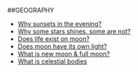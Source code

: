 ##GEOGRAPHY

* [Why sunsets in the evening?](https://www.google.com/search?q=why+sun+disappear+at+night&oq=why+sun+disapp&gs_lcrp=EgZjaHJvbWUqBwgAEAAYgAQyBwgAEAAYgAQyBggBEEUYOTIICAIQABgWGB4yCAgDEAAYFhgeMggIBBAAGBYYHjIICAUQABgWGB4yCAgGEAAYFhgeMggIBxAAGBYYHjINCAgQABiGAxiABBiKBTINCAkQABiGAxiABBiKBTIHCAoQIRiPAjIHCAsQIRiPAjIHCAwQIRiPAtIBCDk2MDNqMGo5qAIAsAIA&client=ms-android-xiaomi-rvo2b&sourceid=chrome-mobile&ie=UTF-8)
* [Why some stars shines, some are not?](https://www.google.com/search?q=why+some+stars+are+brighter+than+others&oq=why+some+star&gs_lcrp=EgZjaHJvbWUqBwgBEAAYgAQyBggAEEUYOTIHCAEQABiABDIHCAIQABiABDIHCAMQABiABDIHCAQQABiABDIHCAUQABiABDIHCAYQABiABDIHCAcQABiABDIHCAgQABiABDIHCAkQABiABDINCAoQABiGAxiABBiKBTINCAsQABiGAxiABBiKBTINCAwQABiGAxiABBiKBTIHCA0QIRiPAjIHCA4QIRiPAtIBCDM3NTFqMGo5qAIAsAIA&client=ms-android-xiaomi-rvo2b&sourceid=chrome-mobile&ie=UTF-8)
* [Does life exist on moon?](https://www.google.com/search?q=does+life+exist+on+moon&client=ms-android-xiaomi-rvo2b&sca_esv=595996923&ei=pDeYZf3ELp_vseMPpp6A-Ao&oq=does+life+exist+on+moon&gs_lp=EhNtb2JpbGUtZ3dzLXdpei1zZXJwIhdkb2VzIGxpZmUgZXhpc3Qgb24gbW9vbjIFEAAYgAQyBhAAGBYYHjIGEAAYFhgeMggQABgWGB4YCjIIEAAYFhgeGA8yBhAAGBYYHjIGEAAYFhgeMgYQABgWGB5IniRQ6wFYvSFwA3gCkAEAmAGhAqABuhKqAQYwLjExLjK4AQPIAQD4AQHCAgQQABhHwgILEAAYgAQYigUYkQLCAgUQIRigAcICCBAhGBYYHhgdwgIHEAAYgAQYDeIDBBgAIEGIBgGQBgg&sclient=mobile-gws-wiz-serp)
* [Does moon have its own light?](https://www.google.com/search?q=does+moon+have+its+own+light&oq=does+moon+have&gs_lcrp=EgZjaHJvbWUqBwgEEAAYgAQyBwgAEAAYgAQyBggBEEUYOTIHCAIQABiABDIHCAMQABiABDIHCAQQABiABDIHCAUQABiABDIHCAYQABiABDIHCAcQABiABDIHCAgQABiABDIHCAkQABiABDIHCAoQABiABDIHCAsQABiABDIHCAwQABiABDIHCA0QABiABDIHCA4QABiABNIBCDUzOTBqMWo5qAIAsAIA&client=ms-android-xiaomi-rvo2b&sourceid=chrome-mobile&ie=UTF-8)
* [What is new moon & full moon?](https://www.google.com/search?q=what+is+full+moon+and+new+moon&client=ms-android-xiaomi-rvo2b&sca_esv=595996923&ei=FziYZaTJDt-gseMPk5a5kAQ&oq=what+is+full&gs_lp=EhNtb2JpbGUtZ3dzLXdpei1zZXJwIgx3aGF0IGlzIGZ1bGwqAggBMgsQABiABBiKBRiRAjILEAAYgAQYigUYkQIyCxAAGIAEGIoFGJECMgUQABiABDIFEAAYgAQyBRAAGIAEMgUQABiABDIFEAAYgARI-TVQvBFYpS5wBngBkAEAmAHoAaABghOqAQYwLjE0LjG4AQHIAQD4AQGoAg_CAgoQABhHGNYEGLADwgINEAAYgAQYigUYQxiwA8ICEBAAGAMYjwEY5QIY6gIYjAPCAhMQABgDGI8BGOUCGOUCGOoCGIwDwgIQEC4YAxiPARjlAhjqAhiMA8ICChAAGIAEGIoFGEPCAgsQABiABBixAxiDAcICBRAuGIAEwgIPEAAYgAQYigUYQxgCGJ8BwgIOEAAYgAQYigUYsQMYgwHCAhAQABiABBiKBRiRAhgCGJ8BwgIKEAAYgAQYChixA8ICEBAAGIAEGIoFGAoYsQMYgwHCAgcQABiABBgKwgINEAAYgAQYChixAxiDAcICERAAGIAEGIoFGJECGLEDGIMBwgIIEAAYgAQYsQPCAg4QABiABBiKBRiRAhixA-IDBBgAIEGIBgGQBg8&sclient=mobile-gws-wiz-serp)
* [What is celestial bodies](https://www.google.com/search?q=what+is+celestial+body&oq=what+is+cele&gs_lcrp=EgZjaHJvbWUqBwgCEAAYgAQyBggAEEUYOTINCAEQABiDARixAxiABDIHCAIQABiABDIGCAMQABgDMgYIBBAAGAMyBwgFEAAYgAQyBwgGEAAYgAQyBwgHEAAYgAQyBwgIEAAYgAQyBwgJEAAYgAQyBwgKEAAYgAQyBwgLEAAYgAQyBwgMEAAYgAQyBwgNEAAYgAQyBwgOEAAYgATSAQgzMzczajBqOagCALACAA&client=ms-android-xiaomi-rvo2b&sourceid=chrome-mobile&ie=UTF-8)
